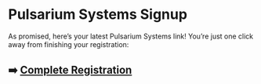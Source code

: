 # Pulsarium Systems Signup

As promised, here’s your latest Pulsarium Systems link! You’re just one click away from finishing your registration:

## ➡️ [Complete Registration](#REF!)